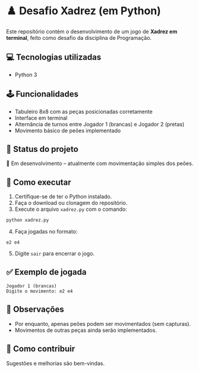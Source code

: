 
# ♟️ Desafio Xadrez (em Python)

Este repositório contém o desenvolvimento de um jogo de **Xadrez em terminal**, feito como desafio da disciplina de Programação.

## 💻 Tecnologias utilizadas

- Python 3

## 🕹️ Funcionalidades

- Tabuleiro 8x8 com as peças posicionadas corretamente
- Interface em terminal
- Alternância de turnos entre Jogador 1 (brancas) e Jogador 2 (pretas)
- Movimento básico de peões implementado

## 🚧 Status do projeto

🔧 Em desenvolvimento – atualmente com movimentação simples dos peões.

## 🙌 Como executar

1. Certifique-se de ter o Python instalado.
2. Faça o download ou clonagem do repositório.
3. Execute o arquivo `xadrez.py` com o comando:

```bash
python xadrez.py
```

4. Faça jogadas no formato:

```
e2 e4
```

5. Digite `sair` para encerrar o jogo.

## ✅ Exemplo de jogada

```
Jogador 1 (brancas)
Digite o movimento: e2 e4
```

## 📌 Observações

- Por enquanto, apenas peões podem ser movimentados (sem capturas).
- Movimentos de outras peças ainda serão implementados.

## 🤝 Como contribuir

Sugestões e melhorias são bem-vindas.

